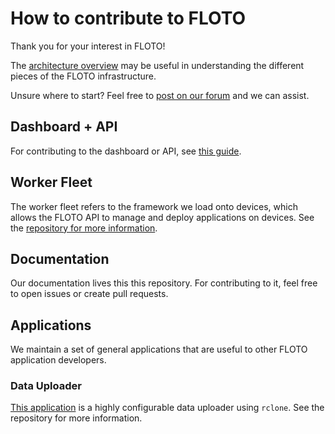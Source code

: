 # How to contribute to FLOTO

Thank you for your interest in FLOTO!

The [architecture overview](https://github.com/UChicago-FLOTO/docs/blob/master/user/architecture.md) may be useful in understanding the different pieces of the FLOTO infrastructure.

Unsure where to start? Feel free to [post on our forum](https://github.com/orgs/UChicago-FLOTO/discussions) and we can assist.

## Dashboard + API

For contributing to the dashboard or API, see [this guide](https://github.com/UChicago-FLOTO/dashboard/blob/main/CONTRIBUTING.md).

## Worker Fleet

The worker fleet refers to the framework we load onto devices, which allows the FLOTO API to manage and deploy applications on devices. See the [repository for more information](https://github.com/uchicago-FLOTO/worker_fleet/).

## Documentation

Our documentation lives this this repository. For contributing to it, feel free to open issues or create pull requests.

## Applications

We maintain a set of general applications that are useful to other FLOTO application developers.

### Data Uploader

[This application](https://github.com/UChicago-FLOTO/data_uploader) is a highly configurable data uploader using `rclone`. See the repository for more information.
